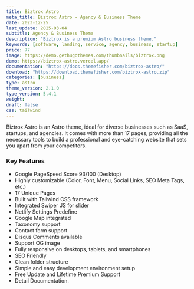 ```yaml
---
title: Biztrox Astro
meta_title: Biztrox Astro - Agency & Business Theme
date: 2023-12-25
last_update: 2025-03-04
subtitle: Agency & Business Theme
description: "Biztrox is a premium Astro business theme."
keywords: [software, landing, service, agency, business, startup]
price: 77
image: https://demo.gethugothemes.com/thumbnails/biztrox.png
demo: https://biztrox-astro.vercel.app/
documentation: "https://docs.themefisher.com/biztrox-astro/"
download: "https://download.themefisher.com/biztrox-astro.zip"
categories: [business]
type: astro
theme_version: 2.1.0
type_version: 5.4.1
weight: 
draft: false
css: tailwind
---
```


Biztrox Astro is an Astro theme, ideal for diverse businesses such as SaaS, startups, and agencies. It comes with more than 17 pages, providing all the necessary tools to build a professional and eye-catching website that sets you apart from your competitors.

### Key Features

- Google PageSpeed Score 93/100 (Desktop)
- Highly customizable (Color, Font, Menu, Social Links, SEO Meta Tags, etc.)
- 17 Unique Pages
- Built with Tailwind CSS framework
- Integrated Swiper JS for slider
- Netlify Settings Predefine
- Google Map integrated
- Taxonomy support
- Contact form support
- Disqus Comments available
- Support OG image
- Fully responsive on desktops, tablets, and smartphones
- SEO Friendly
- Clean folder structure
- Simple and easy development environment setup
- Free Update and Lifetime Premium Support
- Detail Documentation.
